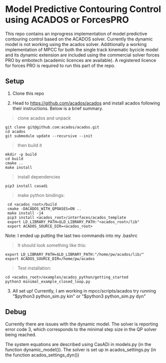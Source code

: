 # Model Predictive Contouring Control using ACADOS or ForcesPRO

This repo contains an inprogress implementation of model predictive contouring control based on the ACADOS solver. Currently the dynamic model is not working using the acados solver. Additionally a working implementation of MPCC for both the single track kinematic bycicle model and its dynamic extension are included using the commercial solver forces PRO by embotech (academic licences are available). A registered licence for forces PRO is required to run this part of the repo. 

## Setup

1. Clone this repo

2. Head to https://github.com/acados/acados and install acados following their instructions.
   Below is a brief summary.
 > clone acados and unpack
 ```shell
 git clone git@github.com:acados/acados.git
 cd acados
 git submodule update --recursive --init
 ```
 > then build it
 ```shell
 mkdir -p build
 cd build 
 cmake ..  
 make install
 ```
 > install dependencies
 ```shell
 pip3 install casadi
 ```
 >make python bindings:
```shell
 cd <acados_root>/build
 cmake -DACADOS_WITH_QPOASES=ON ..
 make install -j4
 pip3 install <acados_root>/interfaces/acados_template
 export LD_LIBRARY_PATH=$LD_LIBRARY_PATH:"<acados_root>/lib"
 export ACADOS_SOURCE_DIR=<acados_root>
 ```   
Note: I ended up putting the last two commands into my .bashrc
 >It should look something like this:
 ```shell
 export LD_LIBRARY_PATH=$LD_LIBRARY_PATH:"/home/pw/acados/lib/"
 export ACADOS_SOURCE_DIR=/home/pw/acados
 ```
>Test installation:
   ```shell
   cd <acados_root>/examples/acados_python/getting_started
   python3 minimal_example_closed_loop.py 
   ```
3.  All set up!
    Currently, I am working in mpcc/scripts/acados
    try running "$python3 python_sim.py kin" or "$python3 python_sim.py dyn" 
    
## Debug

Currently there are issues with the dynamic model. The solver is reporting error code 3, which corresponds to the minimal step size in the QP solver being reached.

The system equations are described using CasADi in models.py (in the function dynamic_model()). The solver is set up in acados_settings.py (in the function acados_settings_dyn())
